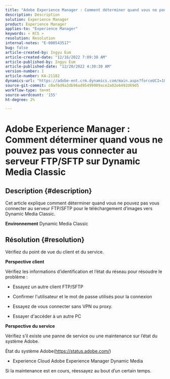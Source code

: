 ```yaml
---
title: "Adobe Experience Manager : Comment déterminer quand vous ne pouvez pas vous connecter au serveur FTP/SFTP sur Dynamic Media Classic"
description: Description
solution: Experience Manager
product: Experience Manager
applies-to: "Experience Manager"
keywords: « KCS »
resolution: Resolution
internal-notes: "E-000543517"
bug: false
article-created-by: Ingyu Eum
article-created-date: "12/16/2022 7:09:38 AM"
article-published-by: Ingyu Eum
article-published-date: "12/20/2022 4:30:30 AM"
version-number: 1
article-number: KA-21182
dynamics-url: "https://adobe-ent.crm.dynamics.com/main.aspx?forceUCI=1&pagetype=entityrecord&etn=knowledgearticle&id=beb63494-107d-ed11-81ac-6045bd006c82"
source-git-commit: c0af6d9a3db96ad95499909ace2a02e6492d69d5
workflow-type: tm+mt
source-wordcount: '155'
ht-degree: 2%

---
```


# Adobe Experience Manager : Comment déterminer quand vous ne pouvez pas vous connecter au serveur FTP/SFTP sur Dynamic Media Classic

## Description {#description}


Cet article explique comment déterminer quand vous ne pouvez pas vous connecter au serveur FTP/SFTP pour le téléchargement d’images vers Dynamic Media Classic.

<b>Environnement</b>
Dynamic Media Classic


## Résolution {#resolution}


Vérifiez du point de vue du client et du service.

<b>Perspective client</b>

Vérifiez les informations d’identification et l’état du réseau pour résoudre le problème :

- Essayez un autre client FTP/SFTP

- Confirmer l&#39;utilisateur et le mot de passe utilisés pour la connexion

- Essayez de vous connecter sans VPN ou proxy.

- Essayer d&#39;accéder à un autre PC

<b>Perspective du service</b>

Vérifiez s’il existe une panne de service ou une maintenance sur l’état du système Adobe.

État du système Adobe(https://status.adobe.com/)

- Experience Cloud Adobe Experience Manager Dynamic Media

Si la maintenance est en cours, réessayez au bout d’un certain temps.
